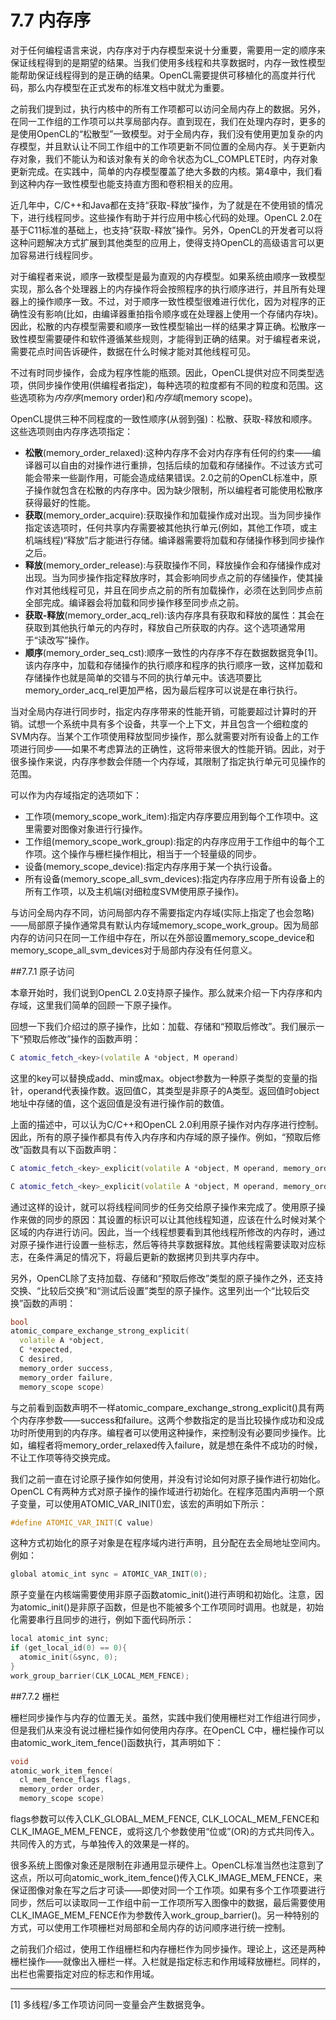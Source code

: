# 7.7 内存序

对于任何编程语言来说，内存序对于内存模型来说十分重要，需要用一定的顺序来保证线程得到的是期望的结果。当我们使用多线程和共享数据时，内存一致性模型能帮助保证线程得到的是正确的结果。OpenCL需要提供可移植化的高度并行代码，那么内存模型在正式发布的标准文档中就尤为重要。

之前我们提到过，执行内核中的所有工作项都可以访问全局内存上的数据。另外，在同一工作组的工作项可以共享局部内存。直到现在，我们在处理内存时，更多的是使用OpenCL的“松散型”一致模型。对于全局内存，我们没有使用更加复杂的内存模型，并且默认让不同工作组中的工作项更新不同位置的全局内存。关于更新内存对象，我们不能认为和该对象有关的命令状态为CL_COMPLETE时，内存对象更新完成。在实践中，简单的内存模型覆盖了绝大多数的内核。第4章中，我们看到这种内存一致性模型也能支持直方图和卷积相关的应用。

近几年中，C/C++和Java都在支持“获取-释放”操作，为了就是在不使用锁的情况下，进行线程同步。这些操作有助于并行应用中核心代码的处理。OpenCL 2.0在基于C11标准的基础上，也支持“获取-释放”操作。另外，OpenCL的开发者可以将这种问题解决方式扩展到其他类型的应用上，使得支持OpenCL的高级语言可以更加容易进行线程同步。

对于编程者来说，顺序一致模型是最为直观的内存模型。如果系统由顺序一致模型实现，那么各个处理器上的内存操作将会按照程序的执行顺序进行，并且所有处理器上的操作顺序一致。不过，对于顺序一致性模型很难进行优化，因为对程序的正确性没有影响(比如，由编译器重拍指令顺序或在处理器上使用一个存储内存块)。因此，松散的内存模型需要和顺序一致性模型输出一样的结果才算正确。松散序一致性模型需要硬件和软件遵循某些规则，才能得到正确的结果。对于编程者来说，需要花点时间告诉硬件，数据在什么时候才能对其他线程可见。

不过有时同步操作，会成为程序性能的瓶颈。因此，OpenCL提供对应不同类型选项，供同步操作使用(供编程者指定)，每种选项的粒度都有不同的粒度和范围。这些选项称为*内存序*(memory order)和*内存域*(memory scope)。

OpenCL提供三种不同程度的一致性顺序(从弱到强)：松散、获取-释放和顺序。这些选项则由内存序选项指定：

- **松散**(memory_order_relaxed):这种内存序不会对内存序有任何的约束——编译器可以自由的对操作进行重排，包括后续的加载和存储操作。不过该方式可能会带来一些副作用，可能会造成结果错误。2.0之前的OpenCL标准中，原子操作就包含在松散的内存序中。因为缺少限制，所以编程者可能使用松散序获得最好的性能。
- **获取**(memory_order_acquire):获取操作和加载操作成对出现。当为同步操作指定该选项时，任何共享内存需要被其他执行单元(例如，其他工作项，或主机端线程)“释放”后才能进行存储。编译器需要将加载和存储操作移到同步操作之后。
- **释放**(memory_order_release):与获取操作不同，释放操作会和存储操作成对出现。当为同步操作指定释放序时，其会影响同步点之前的存储操作，使其操作对其他线程可见，并且在同步点之前的所有加载操作，必须在达到同步点前全部完成。编译器会将加载和同步操作移至同步点之前。
- **获取-释放**(memory_order_acq_rel):该内存序具有获取和释放的属性：其会在获取到其他执行单元的内存时，释放自己所获取的内存。这个选项通常用于“读改写”操作。
- **顺序**(memory_order_seq_cst):顺序一致性的内存序不存在数据数据竞争[1]。该内存序中，加载和存储操作的执行顺序和程序的执行顺序一致，这样加载和存储操作也就是简单的交错与不同的执行单元中。该选项要比memory_order_acq_rel更加严格，因为最后程序可以说是在串行执行。

当对全局内存进行同步时，指定内存序带来的性能开销，可能要超过计算时的开销。试想一个系统中具有多个设备，共享一个上下文，并且包含一个细粒度的SVM内存。当某个工作项使用释放型同步操作，那么就需要对所有设备上的工作项进行同步——如果不考虑算法的正确性，这将带来很大的性能开销。因此，对于很多操作来说，内存序参数会伴随一个内存域，其限制了指定执行单元可见操作的范围。

可以作为内存域指定的选项如下：

- 工作项(memory_scope_work_item):指定内存序要应用到每个工作项中。这里需要对图像对象进行行操作。
- 工作组(memory_scope_work_group):指定的内存序应用于工作组中的每个工作项。这个操作与栅栏操作相比，相当于一个轻量级的同步。
- 设备(memory_scope_device):指定内存序用于某一个执行设备。
- 所有设备(memory_scope_all_svm_devices):指定内存序应用于所有设备上的所有工作项，以及主机端(对细粒度SVM使用原子操作)。

与访问全局内存不同，访问局部内存不需要指定内存域(实际上指定了也会忽略)——局部原子操作通常具有默认内存域memory_scope_work_group。因为局部内存的访问只在同一工作组中存在，所以在外部设置memory_scope_device和memory_scope_all_svm_devices对于局部内存没有任何意义。

##7.7.1 原子访问

本章开始时，我们说到OpenCL 2.0支持原子操作。那么就来介绍一下内存序和内存域，这里我们简单的回顾一下原子操作。

回想一下我们介绍过的原子操作，比如：加载、存储和“预取后修改”。我们展示一下“预取后修改”操作的函数声明：

```c++
C atomic_fetch_<key>(volatile A *object, M operand)
```

这里的key可以替换成add、min或max。object参数为一种原子类型的变量的指针，operand代表操作数。返回值C，其类型是非原子的A类型。返回值时object地址中存储的值，这个返回值是没有进行操作前的数值。

上面的描述中，可以认为C/C++和OpenCL 2.0利用原子操作对内存序进行控制。因此，所有的原子操作都具有传入内存序和内存域的原子操作。例如，“预取后修改”函数具有以下函数声明：

```c++
C atomic_fetch_<key>_explicit(volatile A *object, M operand, memory_order order)

C atomic_fetch_<key>_explicit(volatile A *object, M operand, memory_order order, memory_scope scope)
```

通过这样的设计，就可以将线程间同步的任务交给原子操作来完成了。使用原子操作来做的同步的原因：其设置的标识可以让其他线程知道，应该在什么时候对某个区域的内存进行访问。因此，当一个线程想要看到其他线程所修改的内存时，通过对原子操作进行设置一些标志，然后等待共享数据释放。其他线程需要读取对应标志，在条件满足的情况下，将最后更新的数据拷贝到共享内存中。

另外，OpenCL除了支持加载、存储和“预取后修改”类型的原子操作之外，还支持交换、“比较后交换”和“测试后设置”类型的原子操作。这里列出一个“比较后交换”函数的声明：

```c++
bool
atomic_compare_exchange_strong_explicit(
  volatile A *object,
  C *expected,
  C desired,
  memory_order success,
  memory_order failure,
  memory_scope scope)
```

与之前看到函数声明不一样atomic_compare_exchange_strong_explicit()具有两个内存序参数——success和failure。这两个参数指定的是当比较操作成功和没成功时所使用到的内存序。编程者可以使用这种操作，来控制没有必要同步操作。比如，编程者将memory_order_relaxed传入failure，就是想在条件不成功的时候，不让工作项等待交换完成。

我们之前一直在讨论原子操作如何使用，并没有讨论如何对原子操作进行初始化。OpenCL C有两种方式对原子操作的操作域进行初始化。在程序范围内声明一个原子变量，可以使用ATOMIC_VAR_INIT()宏，该宏的声明如下所示：

```c++
#define ATOMIC_VAR_INIT(C value)
```

这种方式初始化的原子对象是在程序域内进行声明，且分配在去全局地址空间内。例如：

```c++
global atomic_int sync = ATOMIC_VAR_INIT(0);
```

原子变量在内核端需要使用非原子函数atomic_init()进行声明和初始化。注意，因为atomic_init()是非原子函数，但是也不能被多个工作项同时调用。也就是，初始化需要串行且同步的进行，例如下面代码所示：

```c++
local atomic_int sync;
if (get_local_id(0) == 0){
  atomic_init(&sync, 0);
}
work_group_barrier(CLK_LOCAL_MEM_FENCE);
```

##7.7.2 栅栏

栅栏同步操作与内存的位置无关。虽然，实践中我们使用栅栏对工作组进行同步，但是我们从来没有说过栅栏操作如何使用内存序。在OpenCL C中，栅栏操作可以由atomic_work_item_fence()函数执行，其声明如下：

```c++
void
atomic_work_item_fence(
  cl_mem_fence_flags flags,
  memory_order order,
  memory_scope scope)
```

flags参数可以传入CLK_GLOBAL_MEM_FENCE, CLK_LOCAL_MEM_FENCE和CLK_IMAGE_MEM_FENCE，或将这几个参数使用“位或”(OR)的方式共同传入。共同传入的方式，与单独传入的效果是一样的。

很多系统上图像对象还是限制在非通用显示硬件上。OpenCL标准当然也注意到了这点，所以可向atomic_work_item_fence()传入CLK_IMAGE_MEM_FENCE，来保证图像对象在写之后才可读——即使对同一个工作项。如果有多个工作项要进行同步，然后可以读取同一工作组中前一工作项所写入图像中的数据，最后需要使用CLK_IMAGE_MEM_FENCE作为参数传入work_group_barrier()。另一种特别的方式，可以使用工作项栅栏对局部和全局内存的访问顺序进行统一控制。

之前我们介绍过，使用工作组栅栏和内存栅栏作为同步操作。理论上，这还是两种栅栏操作——就像出入栅栏一样。入栏就是指定标志和作用域释放栅栏。同样的，出栏也需要指定对应的标志和作用域。

-------------

[1] 多线程/多工作项访问同一变量会产生数据竞争。